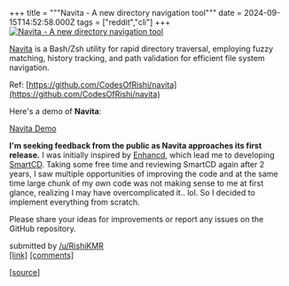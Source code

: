 +++
title = """Navita - A new directory navigation tool"""
date = 2024-09-15T14:52:58.000Z
tags = ["reddit","cli"]
+++
[![Navita - A new directory navigation tool](https://external-preview.redd.it/BVkNtfI-DyVZvhLXLRX3-q603mBpuLgxNnoEf_mYm-c.jpg?width=640&crop=smart&auto=webp&s=148200f303b33bb512313712ae05e2a87ca16439 "Navita - A new directory navigation tool")](https://www.reddit.com/r/commandline/comments/1fhecb9/navita_a_new_directory_navigation_tool/)

[Navita](https://github.com/CodesOfRishi/navita) is a Bash/Zsh utility for rapid directory traversal, employing fuzzy matching, history tracking, and path validation for efficient file system navigation.

Ref: [https://github.com/CodesOfRishi/navita](https://github.com/CodesOfRishi/navita)

Here's a demo of **Navita**:

[Navita Demo](https://reddit.com/link/1fhecb9/video/9mlpib6hkzod1/player)

**I'm seeking feedback from the public as Navita approaches its first release.** I was initially inspired by [Enhancd](https://github.com/babarot/enhancd), which lead me to developing [SmartCD](https://github.com/CodesOfRishi/smartcd). Taking some free time and reviewing SmartCD again after 2 years, I saw multiple opportunities of improving the code and at the same time large chunk of my own code was not making sense to me at first glance, realizing I may have overcomplicated it.. lol. So I decided to implement everything from scratch.

Please share your ideas for improvements or report any issues on the GitHub repository.

submitted by [/u/RishiKMR](https://www.reddit.com/user/RishiKMR)  
[\[link\]](https://www.reddit.com/r/commandline/comments/1fhecb9/navita_a_new_directory_navigation_tool/) [\[comments\]](https://www.reddit.com/r/commandline/comments/1fhecb9/navita_a_new_directory_navigation_tool/)

[[source]](https://www.reddit.com/r/commandline/comments/1fhecb9/navita_a_new_directory_navigation_tool/)
